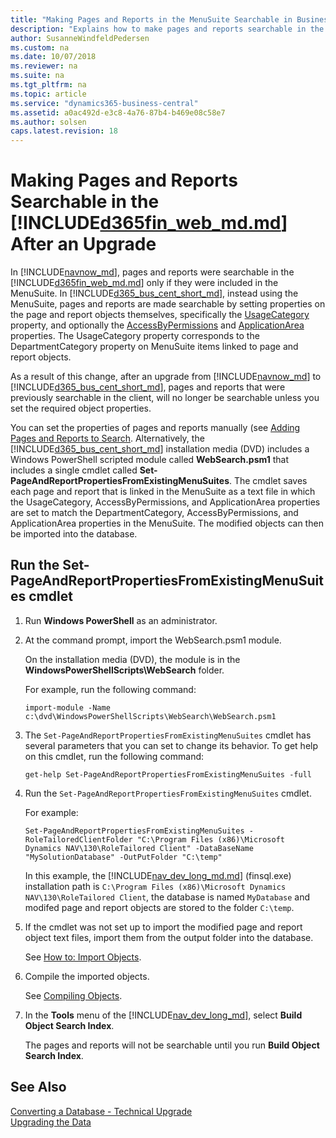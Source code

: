 ```yaml
---
title: "Making Pages and Reports in the MenuSuite Searchable in Business Central After Upgrade"
description: "Explains how to make pages and reports searchable in the Web Client after an upgrade to the Business Central platform from Dynmaics NAV."
author: SusanneWindfeldPedersen
ms.custom: na
ms.date: 10/07/2018
ms.reviewer: na
ms.suite: na
ms.tgt_pltfrm: na
ms.topic: article
ms.service: "dynamics365-business-central"
ms.assetid: a0ac492d-e3c8-4a76-87b4-b469e08c58e7
ms.author: solsen
caps.latest.revision: 18
---
```


# Making Pages and Reports Searchable in the [!INCLUDE[d365fin_web_md.md](../developer/includes/d365fin_web_md.md)] After an Upgrade

In [!INCLUDE[navnow_md](../developer/includes/navnow_md.md)], pages and reports were searchable in the [!INCLUDE[d365fin_web_md.md](../developer/includes/d365fin_web_md.md)] only if they were included in the MenuSuite. In [!INCLUDE[d365_bus_cent_short_md](../developer/includes/d365_bus_cent_short_md.md)], instead using the MenuSuite, pages and reports are made searchable by setting properties on the page and report objects themselves, specifically the [UsageCategory](../developer/properties/devenv-usagecategory-property.md) property, and optionally the [AccessByPermissions](../developer/properties/devenv-accessbypermission-property.md) and [ApplicationArea](../developer/properties/devenv-applicationarea-property.md) properties. The UsageCategory property corresponds to the DepartmentCategory property on MenuSuite items linked to page and report objects.

As a result of this change, after an upgrade from [!INCLUDE[navnow_md](../developer/includes/navnow_md.md)] to [!INCLUDE[d365_bus_cent_short_md](../developer/includes/d365_bus_cent_short_md.md)], pages and reports that were previously searchable in the client, will no longer be searchable unless you set the required object properties. 

You can set the properties of pages and reports manually (see [Adding Pages and Reports to Search](../developer/devenv-al-menusuite-functionality.md). Alternatively, the [!INCLUDE[d365_bus_cent_short_md](../developer/includes/d365_bus_cent_short_md.md)] installation media (DVD) includes a Windows PowerShell scripted module called **WebSearch.psm1** that includes a single cmdlet called **Set-PageAndReportPropertiesFromExistingMenuSuites**. The cmdlet saves each page and report that is linked in the MenuSuite as a text file in which the UsageCategory, AccessByPermissions, and ApplicationArea properties are set to match the DepartmentCategory, AccessByPermissions, and ApplicationArea properties in the MenuSuite. The modified objects can then be imported into the database. 

## Run the Set-PageAndReportPropertiesFromExistingMenuSuites cmdlet

1. Run **Windows PowerShell** as an administrator.
2. At the command prompt, import the WebSearch.psm1 module.

    On the installation media (DVD), the module is in the **WindowsPowerShellScripts\WebSearch** folder.

    For example, run the following command:
    
    ```
    import-module -Name c:\dvd\WindowsPowerShellScripts\WebSearch\WebSearch.psm1

    ```
3.  The `Set-PageAndReportPropertiesFromExistingMenuSuites` cmdlet has several parameters that you can set to change its behavior. To get help on this cmdlet, run the following command:

    ```
    get-help Set-PageAndReportPropertiesFromExistingMenuSuites -full
    ```
3.  Run the `Set-PageAndReportPropertiesFromExistingMenuSuites` cmdlet.

    For example:

    ```
    Set-PageAndReportPropertiesFromExistingMenuSuites -RoleTailoredClientFolder "C:\Program Files (x86)\Microsoft
    Dynamics NAV\130\RoleTailored Client" -DataBaseName "MySolutionDatabase" -OutPutFolder "C:\temp"
    ```

    In this example, the [!INCLUDE[nav_dev_long_md.md](../developer/includes/nav_dev_long_md.md)] (finsql.exe) installation path is `C:\Program Files (x86)\Microsoft
    Dynamics NAV\130\RoleTailored Client`, the database is named `MyDatabase` and modifed page and report objects are stored to the folder `C:\temp`.

 
4. If the cmdlet was not set up to import the modified page and report object text files, import them from the output folder into the database. 

    See [How to: Import Objects](https://docs.microsoft.com/en-us/dynamics-nav/how-to--import-objects).

5. Compile the imported objects.

    See [Compiling Objects](https://docs.microsoft.com/en-us/dynamics-nav/compiling-objects).

6. In the **Tools** menu of the [!INCLUDE[nav_dev_long_md](includes/nav_dev_long_md.md)], select **Build Object Search Index**.

    The pages and reports will not be searchable until you run **Build Object Search Index**. 


## See Also
[Converting a Database - Technical Upgrade](converting-a-database.md)  
[Upgrading the Data](upgrading-the-data.md)  

